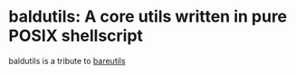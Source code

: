 # baldutils: A core utils written in pure POSIX shellscript

baldutils is a tribute to [bareutils](https://github.com/dylanaraps/bareutils)
